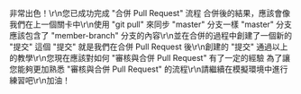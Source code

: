 非常出色！\r\n您已成功完成 "合併 Pull Request" 流程
合併後的結果，應該會像我們在上一個關卡中\r\n使用 "git pull" 來同步 "master" 分支一樣
"master" 分支應該包含了 "member-branch" 分支的內容\r\n並在合併的過程中創建了一個新的 "提交"
這個 "提交" 就是我們在合併 Pull Request 後\r\n創建的 "提交"
通過以上的教學\r\n您現在應該對如何 "審核與合併 Pull Request" 有了一定的經驗
為了讓您能夠更加熟悉 "審核與合併 Pull Request" 的流程\r\n請繼續在模擬環境中進行練習吧\r\n加油！